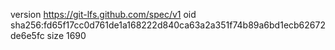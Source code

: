 version https://git-lfs.github.com/spec/v1
oid sha256:fd65f17cc0d761de1a168222d840ca63a2a351f74b89a6bd1ecb62672de6e5fc
size 1690
